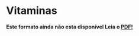 # Vitaminas

**Este formato ainda não esta disponível Leia o [PDF!](https://github.com/iblima/BRHN/blob/main/04-Vitaminas-Aula-Texto.pdf)**

